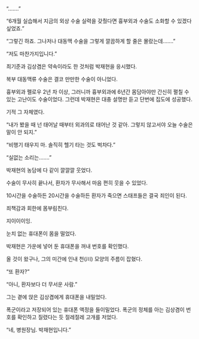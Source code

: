 “…….”

“6개월 실습해서 지금의 외상 수술 실력을 갖췄다면 흉부외과 수술도 소화할 수 있겠다 싶었죠.”

“그렇긴 하죠. 그나저나 대동맥 수술을 그렇게 깔끔하게 할 줄은 몰랐는데…….”

“저도 마찬가지입니다.”

최기준과 김상겸은 약속이라도 한 것처럼 박재현을 응시했다.

복부 대동맥류 수술은 결코 만만한 수술이 아니었다.

흉부외과 펠로우 2년 차 이상, 그러니까 흉부외과에 6년간 몸담아야만 간신히 펼칠 수 있는 고난이도 수술이었다. 그런데 박재현은 대충 설명만 듣고 단번에 집도에 성공했다.

기적 그 자체였다.

“내가 봤을 때 넌 태어날 때부터 외과의로 태어난 것 같아. 그렇지 않고서야 오늘 수술은 말이 안 되지.”

“비행기 태우지 마. 솔직히 헬기 타는 것도 벅차다.”

“실없는 소리는…….”

박재현의 농담에 다 같이 깔깔깔 웃었다.

수술이 무사히 끝나서, 환자가 무사해서 마음 편히 웃을 수 있었다.

10시간을 수술하든 20시간을 수술하든 환자가 죽으면 스태프들은 결국 죄인이 된다.

죄책감과 회한에 몸부림친다.

지이이이잉.

눈치 없는 휴대폰이 몸을 떨었다.

박재현은 가운에 넣어 둔 휴대폰을 꺼내 번호를 확인했다.

올 것이 왔구나, 그의 미간에 인내 천(川) 모양의 주름이 잡혔다.

“또 환자?”

“아니, 환자보다 더 무서운 사람.”

그는 곁에 앉은 김상겸에게 휴대폰을 내밀었다.

폭군이라고 저장되어 있는 휴대폰 액정을 들이밀었다. 폭군의 정체를 아는 김상겸이 번호를 확인하고 질렸다는 듯 절레절레 고개를 저었다.

“네, 병원장님. 박재현입니다.”